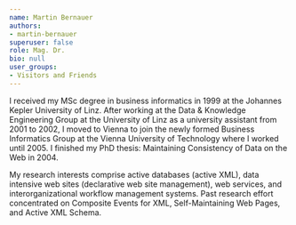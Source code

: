 ```yaml
---
name: Martin Bernauer
authors:
- martin-bernauer
superuser: false
role: Mag. Dr.
bio: null
user_groups:
- Visitors and Friends
---
```

I received my MSc degree in business informatics in 1999 at the Johannes Kepler University of Linz. After working at 
the Data & Knowledge Engineering Group at the University of Linz as a university assistant from 2001 to 2002, 
I moved to Vienna to join the newly formed Business Informatics Group at the Vienna University of Technology 
where I worked until 2005. I finished my PhD thesis: Maintaining Consistency of Data on the Web in 2004.

My research interests comprise active databases (active XML), data intensive web sites 
(declarative web site management), web services, and interorganizational workflow management systems. 
Past research effort concentrated on Composite Events for XML, Self-Maintaining Web Pages, and Active XML Schema.
